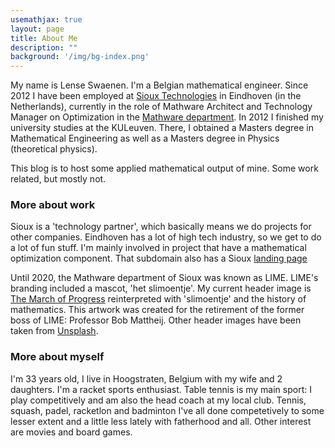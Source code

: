 ```yaml
---
usemathjax: true
layout: page
title: About Me
description: ""
background: '/img/bg-index.png'
---
```


My name is Lense Swaenen. I'm a Belgian mathematical engineer. Since 2012 I have been employed at [Sioux Technologies](https://www.sioux.eu) in Eindhoven (in the Netherlands), currently in the role of Mathware Architect and Technology Manager on Optimization in the [Mathware department](https://www.sioux.eu/competences/mathware/). In 2012 I finished my university studies at the KULeuven. There, I obtained a Masters degree in Mathematical Engineering as well as a Masters degree in Physics (theoretical physics).

This blog is to host some applied mathematical output of mine. Some work related, but mostly not.

### More about work
Sioux is a 'technology partner', which basically means we do projects for other companies. Eindhoven has a lot of high tech industry, so we get to do a lot of fun stuff. I'm mainly involved in project that have a mathematical optimization component. That subdomain also has a Sioux [landing page](https://www.sioux.eu/competences/mathware/optimization/)

Until 2020, the Mathware department of Sioux was known as LIME. LIME's branding included a mascot, 'het slimoentje'. My current header image is [The March of Progress](https://en.wikipedia.org/wiki/March_of_Progress) reinterpreted with 'slimoentje' and the history of mathematics. This artwork was created for the retirement of the former boss of LIME: Professor Bob Mattheij. Other header images have been taken from [Unsplash](https://unsplash.com/).

### More about myself
I'm 33 years old, I live in Hoogstraten, Belgium with my wife and 2 daughters. I'm a racket sports enthusiast. Table tennis is my main sport: I play competitively and am also the head coach at my local club. Tennis, squash, padel, racketlon and badminton I've all done competetively to some lesser extent and a little less lately with fatherhood and all. Other interest are movies and board games.
